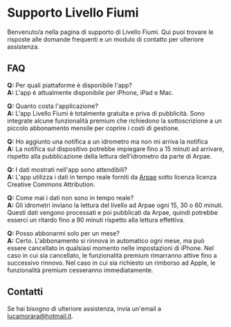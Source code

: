 # Supporto Livello Fiumi

Benvenuto/a nella pagina di supporto di Livello Fiumi. Qui puoi trovare le risposte alle domande frequenti e un modulo di contatto per ulteriore assistenza.

## FAQ

**Q:** Per quali piattaforme è disponibile l'app?  
**A:** L'app è attualmente disponibile per iPhone, iPad e Mac.

**Q:** Quanto costa l'applicazione?  
**A:** L'app Livello Fiumi è totalmente gratuita e priva di pubblicità. Sono integrate alcune funzionalità premium che richiedono la sottoscrizione a un piccolo abbonamento mensile per coprire i costi di gestione.

**Q:** Ho aggiunto una notifica a un idrometro ma non mi arriva la notifica  
**A:** La notifica sul dispositivo potrebbe impiegare fino a 15 minuti ad arrivare, rispetto alla pubblicazione della lettura dell'idrometro da parte di Arpae.

**Q:** I dati mostrati nell'app sono attendibili?  
**A:** L'app utilizza i dati in tempo reale forniti da [Arpae](https://www.arpae.it/it/temi-ambientali/acqua/dati-acque/acque-superficiali/dati-idrometrici-in-tempo-reale-1) sotto licenza licenza Creative Commons Attribution.

**Q:** Come mai i dati non sono in tempo reale?  
**A:** Gli idrometri inviano la lettura del livello ad Arpae ogni 15, 30 o 60 minuti. Questi dati vengono processati e poi pubblicati da Arpae, quindi potrebbe esserci un ritardo fino a 90 minuti rispetto alla lettura effettiva.

**Q:** Posso abbonarmi solo per un mese?  
**A:** Certo. L'abbonamento si rinnova in automatico ogni mese, ma può essere cancellato in qualsiasi momento nelle impostazioni di iPhone. Nel caso in cui sia cancellato, le funzionalità premium rimarranno attive fino a successivo rinnovo. Nel caso in cui sia richiesto un rimborso ad Apple, le funzionalità premium cesseranno immediatamente.

## Contatti

Se hai bisogno di ulteriore assistenza, invia un'email a [lucamorara@hotmail.it](mailto:lucamorara@hotmail.it).
